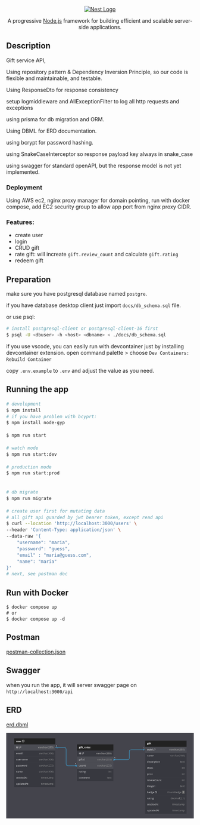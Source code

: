 <p align="center">
  <a href="http://nestjs.com/" target="blank"><img src="https://nestjs.com/img/logo-small.svg" width="200" alt="Nest Logo" /></a>
</p>

[circleci-image]: https://img.shields.io/circleci/build/github/nestjs/nest/master?token=abc123def456
[circleci-url]: https://circleci.com/gh/nestjs/nest

  <p align="center">A progressive <a href="http://nodejs.org" target="_blank">Node.js</a> framework for building efficient and scalable server-side applications.</p>

## Description

Gift service API, 

Using repository pattern & Dependency Inversion Principle, so our code is flexible and maintainable, and testable.

Using ResponseDto for response consistency

setup logmiddleware and AllExceptionFilter to log all http requests and exceptions

using prisma for db migration and ORM.

Using DBML for ERD documentation.

using bcrypt for password hashing. 

using SnakeCaseInterceptor so response payload key always in snake_case

using swagger for standard openAPI, but the response model is not yet implemented.


### Deployment

Using AWS ec2, nginx proxy manager for domain pointing, 
run with docker compose, add EC2 security group to allow app port from nginx proxy CIDR.

### Features:
- create user
- login
- CRUD gift
- rate gift: will increate `gift.review_count` and calculate `gift.rating`
- redeem gift


## Preparation  
make sure you have postgresql database named `postgre`.  

if you have database desktop client 
just import `docs/db_schema.sql` file.  

or use psql:
```bash
# install postgresql-client or postgresql-client-16 first
$ psql -U <dbuser> -h <host> <dbname> < ./docs/db_schema.sql
```

if you use vscode, you can easily run with devcontainer just by installing devcontainer extension.
open command palette > choose `Dev Containers: Rebuild Container`

copy `.env.example` to `.env` and adjust the value as you need.

## Running the app

```bash
# development
$ npm install
# if you have problem with bcyprt:
$ npm install node-gyp 

$ npm run start

# watch mode
$ npm run start:dev

# production mode
$ npm run start:prod


# db migrate
$ npm run migrate

# create user first for mutating data
# all gift api guarded by jwt bearer token, except read api
$ curl --location 'http://localhost:3000/users' \
--header 'Content-Type: application/json' \
--data-raw '{
    "username": "maria",
    "password": "guess",
    "email" : "maria@guess.com",
    "name": "maria"
}'
# next, see postman doc
```

## Run with Docker
```
$ docker compose up
# or
$ docker compose up -d
```


## Postman
[postman-collection.json](./docs/RollingGlorry.postman_collection.json)  

## Swagger
when you run the app, it will server swagger page on `http://localhost:3000/api`

## ERD
[erd.dbml](./docs/erd.dbml)

![ERD](./docs/ERD.png "ERD")